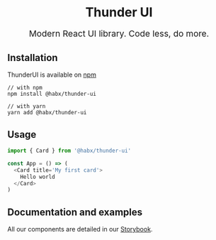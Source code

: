 <h1 align="center">Thunder UI</h1>

<p align="center" style="font-size: 1.2rem;">Modern React UI library. Code less, do more.</p>


## Installation

ThunderUI is available on [npm](https://www.npmjs.com/package/@habx/thunder-ui)


```
// with npm
npm install @habx/thunder-ui

// with yarn
yarn add @habx/thunder-ui
```

## Usage

```js
import { Card } from '@habx/thunder-ui'

const App = () => (
  <Card title='My first card'>
    Hello world
  </Card>
)
```

## Documentation and examples

All our components are detailed in our [Storybook](https://habx.github.io/thunder-ui).
